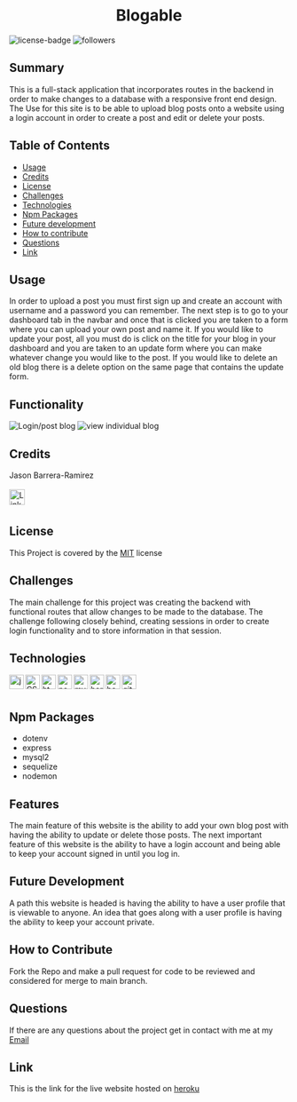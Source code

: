 <h1 align="center">Blogable</h1> 
  
[LinkedIn]: https://www.linkedin.com/in/jason-barrera-ramirez-b2a473204/
![license-badge](https://img.shields.io/badge/License-MIT-blueviolet)
![followers](https://img.shields.io/github/followers/jbramirez03?style=social)

[mit]: https://choosealicense.com/licenses/mit/

## Summary

This is a full-stack application that incorporates routes in the backend in order to make changes to a database with a responsive front end design. The Use for this site is to be able to upload blog posts onto a website using a login account in order to create a post and edit or delete your posts.

## Table of Contents

- [Usage](#usage)
- [Credits](#credits)
- [License](#license)
- [Challenges](#challenges)
- [Technologies](#technologies)
- [Npm Packages](#npm-packages)
- [Future development](#future-development)
- [How to contribute](#how-to-contribute)
- [Questions](#questions)
- [Link](#link)

## Usage

In order to upload a post you must first sign up and create an account with username and a password you can remember. The next step is to go to your dashboard tab in the navbar and once that is clicked you are taken to a form where you can upload your own post and name it. If you would like to update your post, all you must do is click on the title for your blog in your dashboard and you are taken to an update form where you can make whatever change you would like to the post. If you would like to delete an old blog there is a delete option on the same page that contains the update form.

## Functionality

![Login/post blog](https://user-images.githubusercontent.com/82244776/136288467-9d6a5d37-64ef-49b0-9ebf-403a6f653582.gif)
![view individual blog](https://user-images.githubusercontent.com/82244776/136286235-e92a660a-0b88-436d-8f95-6750e08902cd.gif)

## Credits

Jason Barrera-Ramirez<br><br>
[<img align="left" width="28px" alt="LinkedIn" src="https://user-images.githubusercontent.com/82244776/128110957-497edff3-59dc-41d6-89bc-be7570e441fe.png" />][linkedin]<br><br>

## License

This Project is covered by the [MIT] license

## Challenges

The main challenge for this project was creating the backend with functional routes that allow changes to be made to the database. The challenge following closely behind, creating sessions in order to create login functionality and to store information in that session.

## Technologies

[<img align="left" width="26px" alt="javascript" src="https://user-images.githubusercontent.com/82244776/132110201-fd810d53-561a-490f-a690-1735d4479281.png">][javascript]
[<img align="left" width="26px" alt="CSS" src="https://user-images.githubusercontent.com/82244776/132110242-a351f140-471c-4447-a513-91c2b8a166d7.png">][css]
[<img align="left" width="26px" alt="html" src="https://user-images.githubusercontent.com/82244776/132110258-65db95d8-f35b-4a2d-a091-8051a6b6f4f2.png">][html]
[<img align="left" width="26px" alt="nodejs" src="https://user-images.githubusercontent.com/82244776/134751947-5908a635-9d69-4dc7-8c4c-aeb9ea0fce66.png">][node]
[<img align="left" width="26px" alt="mysql" src="https://user-images.githubusercontent.com/82244776/132110331-da9891ba-5eef-44c3-87db-869b91f34702.png">][mysql]
[<img align="left" width="26px" alt="heroku" src="https://user-images.githubusercontent.com/82244776/132110346-720c197f-d193-4c6f-b84d-e9dc0420bba9.png">][heroku]
[<img align="left" width="26px" alt="bootstrap" src="https://user-images.githubusercontent.com/82244776/134751737-53bbac67-b5a8-486d-a009-ca59d3e26e6b.png">][bootstrap]
[<img align="left" width="26px" alt="github" src="https://user-images.githubusercontent.com/82244776/132110367-f5e3b9f5-b3cb-49c1-be7c-aded0df1b8c1.png">][github]<br><br>

[javascript]: https://developer.mozilla.org/en-US/docs/Web/JavaScript
[css]: https://developer.mozilla.org/en-US/docs/Web/CSS
[html]: https://developer.mozilla.org/en-US/docs/Web/HTML
[node]: https://nodejs.org/en/docs/
[mysql]: https://dev.mysql.com/doc/
[heroku]: https://devcenter.heroku.com/categories/reference
[github]: https://docs.github.com/en
[bootstrap]: https://getbootstrap.com/

## Npm Packages

- dotenv
- express
- mysql2
- sequelize
- nodemon

## Features

The main feature of this website is the ability to add your own blog post with having the ability to update or delete those posts. The next important feature of this website is the ability to have a login account and being able to keep your account signed in until you log in.

## Future Development

A path this website is headed is having the ability to have a user profile that is viewable to anyone. An idea that goes along with a user profile is having the ability to keep your account private.

## How to Contribute

Fork the Repo and make a pull request for code to be reviewed and considered for merge to main branch.

## Questions

If there are any questions about the project get in contact with me at my [Email](mailto:jason1287712@gmail.com)

## Link

This is the link for the live website hosted on [heroku](https://sheltered-escarpment-39389.herokuapp.com/)

